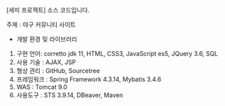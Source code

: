 [세미 프로젝트] 소스 코드입니다.

주제 : 야구 커뮤니티 사이트

- 개발 환경 및 라이브러리
1. 구현 언어: corretto jdk 11, HTML, CSS3, JavaScript es5, JQuery 3.6, SQL
3. 사용 기술 : AJAX, JSP  
5. 형상 관리 : GitHub, Sourcetree 
7. 프레임워크 : Spring Framework 4.3.14, Mybatis 3.4.6
9. WAS :  Tomcat 9.0
11. 사용도구 : STS 3.9.14, DBeaver, Maven


